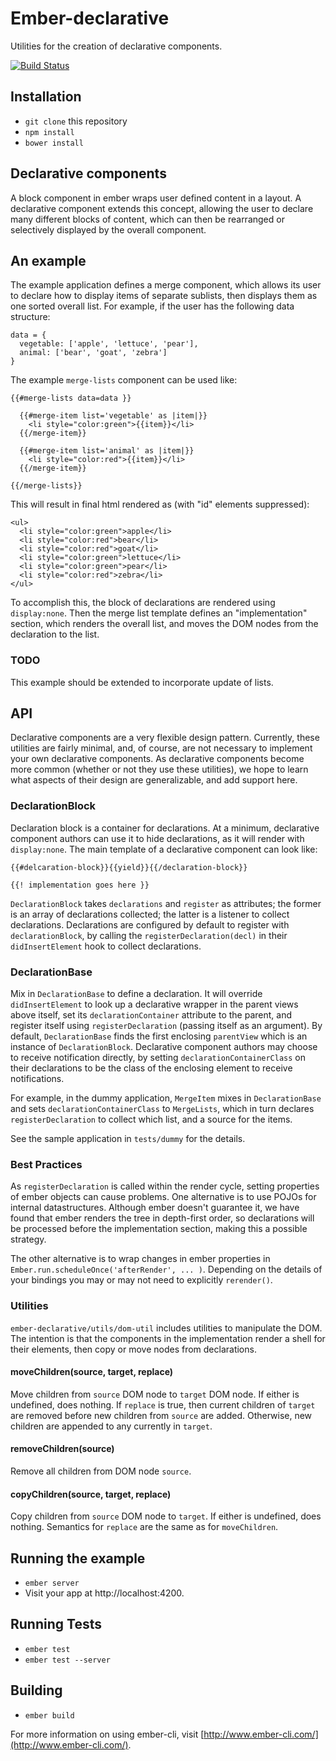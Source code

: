 # Ember-declarative

Utilities for the creation of declarative components.

[![Build Status](https://travis-ci.org/shaunc/ember-declarative.svg)](https://travis-ci.org/shaunc/ember-declarative)

## Installation

* `git clone` this repository
* `npm install`
* `bower install`

## Declarative components

A block component in ember wraps user defined content in a layout. A
declarative component extends this concept, allowing the user to declare
many different blocks of content, which can then be rearranged or selectively
displayed by the overall component.

## An example

The example application defines a merge component, which allows its
user to declare how to display items of separate sublists, then displays them
as one sorted overall list. For example, if the user has the following data structure:

    data = {
      vegetable: ['apple', 'lettuce', 'pear'],
      animal: ['bear', 'goat', 'zebra']
    }

The example `merge-lists` component can be used like:

    {{#merge-lists data=data }}

      {{#merge-item list='vegetable' as |item|}}
        <li style="color:green">{{item}}</li>
      {{/merge-item}}

      {{#merge-item list='animal' as |item|}}
        <li style="color:red">{{item}}</li>
      {{/merge-item}}

    {{/merge-lists}}

This will result in final html rendered as (with "id" elements suppressed):

    <ul>
      <li style="color:green">apple</li>
      <li style="color:red">bear</li>
      <li style="color:red">goat</li>
      <li style="color:green">lettuce</li>
      <li style="color:green">pear</li>
      <li style="color:red">zebra</li>
    </ul>

To accomplish this, the block of declarations are rendered
using `display:none`. Then the merge list template defines
an "implementation" section, which renders the overall list, and
moves the DOM nodes from the declaration to the list.

### TODO

This example should be extended to incorporate update of lists.

## API

Declarative components are a very flexible design pattern. Currently, these utilities
are fairly minimal, and, of course, are not necessary to implement your own declarative
components. As declarative components become more common (whether or not they
use these utilities), we hope to learn what aspects of their design are generalizable,
and add support here.

### DeclarationBlock

Declaration block is a container for declarations. At a minimum, declarative
component authors can use it to hide declarations, as it will render with `display:none`. The
main template of a declarative component can look like:

    {{#delcaration-block}}{{yield}}{{/declaration-block}}

    {{! implementation goes here }}

`DeclarationBlock` takes `declarations` and `register` as attributes; the former
is an array of declarations collected; the latter is a listener to collect declarations.
Declarations are configured by default to register with `declarationBlock`, by calling
the `registerDeclaration(decl)` in their `didInsertElement` hook to collect declarations.

### DeclarationBase

Mix in `DeclarationBase` to define a declaration. It will override
`didInsertElement` to look up a declarative wrapper in the parent views above
itself, set its `declarationContainer` attribute to the parent, and register
itself using  `registerDeclaration` (passing itself as an argument). By
default, `DeclarationBase` finds the first enclosing `parentView` which
is an instance of `DeclarationBlock`. Declarative component authors may
choose to receive notification directly, by setting `declarationContainerClass`
on their declarations to be the class of the enclosing element to receive
notifications.

For example, in the dummy application, `MergeItem` mixes in `DeclarationBase` and
sets `declarationContainerClass` to `MergeLists`, which in turn declares `registerDeclaration`
to collect which list, and a source for the items.

See the sample application in `tests/dummy` for the details.

### Best Practices

As `registerDeclaration` is called within the render cycle, setting properties
of ember objects can cause problems. One alternative is to use POJOs for
internal datastructures. Although ember doesn't guarantee it, we have found
that ember renders the tree in depth-first order, so declarations will be
processed before the implementation section, making this a possible strategy.

The other alternative is to wrap changes in ember properties in
`Ember.run.scheduleOnce('afterRender', ... )`. Depending on the details
of your bindings you may or may not need to explicitly `rerender()`.

### Utilities

`ember-declarative/utils/dom-util` includes utilities to manipulate the DOM. The
intention is that the components in the implementation render a shell for their
elements, then copy or move nodes from declarations.

#### moveChildren(source, target, replace)

Move children from `source` DOM node to `target` DOM node. If either is
undefined, does nothing. If `replace` is true, then current children of `target`
are removed before new children from `source` are added. Otherwise, new children
are appended to any currently in `target`.

#### removeChildren(source)

Remove all children from DOM node `source`.

#### copyChildren(source, target, replace)

Copy children from `source` DOM node to `target`. If either is undefined, does
nothing. Semantics for `replace` are the same as for `moveChildren`.

## Running the example

* `ember server`
* Visit your app at http://localhost:4200.

## Running Tests

* `ember test`
* `ember test --server`

## Building

* `ember build`

For more information on using ember-cli, visit [http://www.ember-cli.com/](http://www.ember-cli.com/).
